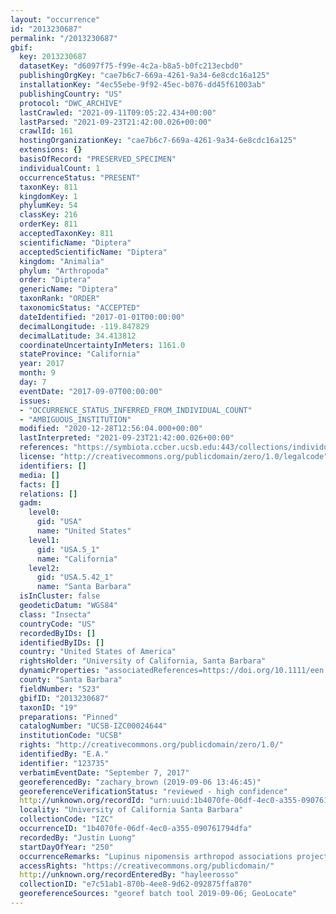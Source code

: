 ```yaml
---
layout: "occurrence"
id: "2013230687"
permalink: "/2013230687"
gbif:
  key: 2013230687
  datasetKey: "d6097f75-f99e-4c2a-b8a5-b0fc213ecbd0"
  publishingOrgKey: "cae7b6c7-669a-4261-9a34-6e8cdc16a125"
  installationKey: "4ec55ebe-9f92-45ec-b076-dd45f61003ab"
  publishingCountry: "US"
  protocol: "DWC_ARCHIVE"
  lastCrawled: "2021-09-11T09:05:22.434+00:00"
  lastParsed: "2021-09-23T21:42:00.026+00:00"
  crawlId: 161
  hostingOrganizationKey: "cae7b6c7-669a-4261-9a34-6e8cdc16a125"
  extensions: {}
  basisOfRecord: "PRESERVED_SPECIMEN"
  individualCount: 1
  occurrenceStatus: "PRESENT"
  taxonKey: 811
  kingdomKey: 1
  phylumKey: 54
  classKey: 216
  orderKey: 811
  acceptedTaxonKey: 811
  scientificName: "Diptera"
  acceptedScientificName: "Diptera"
  kingdom: "Animalia"
  phylum: "Arthropoda"
  order: "Diptera"
  genericName: "Diptera"
  taxonRank: "ORDER"
  taxonomicStatus: "ACCEPTED"
  dateIdentified: "2017-01-01T00:00:00"
  decimalLongitude: -119.847829
  decimalLatitude: 34.413812
  coordinateUncertaintyInMeters: 1161.0
  stateProvince: "California"
  year: 2017
  month: 9
  day: 7
  eventDate: "2017-09-07T00:00:00"
  issues:
  - "OCCURRENCE_STATUS_INFERRED_FROM_INDIVIDUAL_COUNT"
  - "AMBIGUOUS_INSTITUTION"
  modified: "2020-12-28T12:56:04.000+00:00"
  lastInterpreted: "2021-09-23T21:42:00.026+00:00"
  references: "https://symbiota.ccber.ucsb.edu:443/collections/individual/index.php?occid=123735"
  license: "http://creativecommons.org/publicdomain/zero/1.0/legalcode"
  identifiers: []
  media: []
  facts: []
  relations: []
  gadm:
    level0:
      gid: "USA"
      name: "United States"
    level1:
      gid: "USA.5_1"
      name: "California"
    level2:
      gid: "USA.5.42_1"
      name: "Santa Barbara"
  isInCluster: false
  geodeticDatum: "WGS84"
  class: "Insecta"
  countryCode: "US"
  recordedByIDs: []
  identifiedByIDs: []
  country: "United States of America"
  rightsHolder: "University of California, Santa Barbara"
  dynamicProperties: "associatedReferences=https://doi.org/10.1111/een.12721; associatedReferences=https://escholarship.org/uc/item/64c550mk"
  county: "Santa Barbara"
  fieldNumber: "S23"
  gbifID: "2013230687"
  taxonID: "19"
  preparations: "Pinned"
  catalogNumber: "UCSB-IZC00024644"
  institutionCode: "UCSB"
  rights: "http://creativecommons.org/publicdomain/zero/1.0/"
  identifiedBy: "E.A."
  identifier: "123735"
  verbatimEventDate: "September 7, 2017"
  georeferencedBy: "zachary_brown (2019-09-06 13:46:45)"
  georeferenceVerificationStatus: "reviewed - high confidence"
  http://unknown.org/recordId: "urn:uuid:1b4070fe-06df-4ec0-a355-090761794dfa"
  locality: "University of California Santa Barbara"
  collectionCode: "IZC"
  occurrenceID: "1b4070fe-06df-4ec0-a355-090761794dfa"
  recordedBy: "Justin Luong"
  startDayOfYear: "250"
  occurrenceRemarks: "Lupinus nipomensis arthropod associations project"
  accessRights: "https://creativecommons.org/publicdomain/"
  http://unknown.org/recordEnteredBy: "hayleerosso"
  collectionID: "e7c51ab1-870b-4ee8-9d62-092875ffa870"
  georeferenceSources: "georef batch tool 2019-09-06; GeoLocate"
---
```

